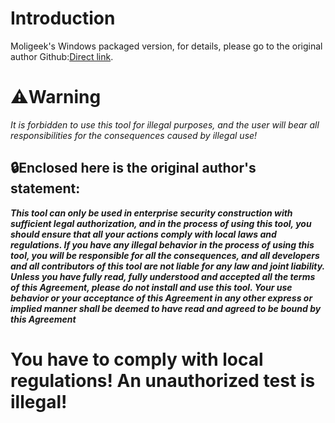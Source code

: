 # Introduction

Moligeek's Windows packaged version, for details, please go to the original author Github:[Direct link](https://github.com/yourmoln/moligeek/).

# ⚠️**Warning**

*It is forbidden to use this tool for illegal purposes, and the user will bear all responsibilities for the consequences caused by illegal use!*

## 🔒**Enclosed here is the original author's statement:**

***This tool can only be used in enterprise security construction with sufficient legal authorization, and in the process of using this tool, you should ensure that all your actions comply with local laws and regulations. If you have any illegal behavior in the process of using this tool, you will be responsible for all the consequences, and all developers and all contributors of this tool are not liable for any law and joint liability. Unless you have fully read, fully understood and accepted all the terms of this Agreement, please do not install and use this tool. Your use behavior or your acceptance of this Agreement in any other express or implied manner shall be deemed to have read and agreed to be bound by this Agreement***

# You have to comply with local regulations! An unauthorized test is illegal!